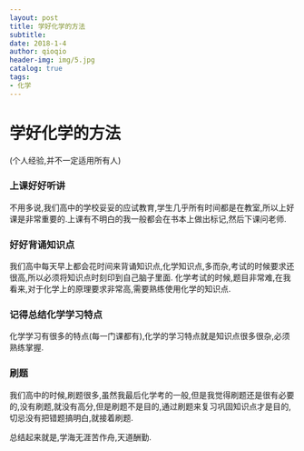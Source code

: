 ```yaml
---
layout: post
title: 学好化学的方法
subtitle:  
date: 2018-1-4
author: qioqio
header-img: img/5.jpg
catalog: true
tags:                             
- 化学
---
```



#  学好化学的方法

(个人经验,并不一定适用所有人)

###  上课好好听讲

不用多说,我们高中的学校妥妥的应试教育,学生几乎所有时间都是在教室,所以上好课是非常重要的.上课有不明白的我一般都会在书本上做出标记,然后下课问老师.

### 好好背诵知识点

我们高中每天早上都会花时间来背诵知识点,化学知识点,多而杂,考试的时候要求还很高,所以必须将知识点时刻印到自己脑子里面.
化学考试的时候,题目非常难,在我看来,对于化学上的原理要求非常高,需要熟练使用化学的知识点.

### 记得总结化学学习特点

化学学习有很多的特点(每一门课都有),化学的学习特点就是知识点很多很杂,必须熟练掌握.

### 刷题

我们高中的时候,刷题很多,虽然我最后化学考的一般,但是我觉得刷题还是很有必要的,没有刷题,就没有高分,但是刷题不是目的,通过刷题来复习巩固知识点才是目的,切忌没有把错题搞明白,就接着刷题.

总结起来就是,学海无涯苦作舟,天道酬勤.


